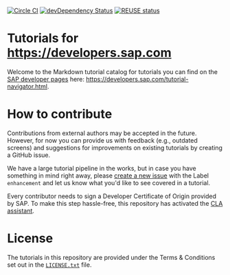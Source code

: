 [![Circle CI](https://circleci.com/gh/SAPDocuments/Tutorials.svg?style=svg)](https://circleci.com/gh/SAPDocuments/Tutorials)
[![devDependency Status](https://david-dm.org/SAPDocuments/Tutorials/dev-status.svg)](https://david-dm.org/SAPDocuments/Tutorials?type=dev)
[![REUSE status](https://api.reuse.software/badge/github.com/sap-tutorials/Tutorials)](https://api.reuse.software/info/github.com/sap-tutorials/Tutorials)

# Tutorials for https://developers.sap.com
Welcome to the Markdown tutorial catalog for tutorials you can find on the [SAP developer pages](https://developers.sap.com) here: <https://developers.sap.com/tutorial-navigator.html>.


# How to contribute
Contributions from external authors may be accepted in the future. However, for now you can provide us with feedback (e.g., outdated screens) and suggestions for improvements on existing tutorials by creating a GitHub issue.

We have a large tutorial pipeline in the works, but in case you have something in mind right away, please [create a new issue](https://github.com/SAPDocuments/Tutorials/issues/new) with the Label `enhancement` and let us know what you'd like to see covered in a tutorial.

Every contributor needs to sign a Developer Certificate of Origin provided by SAP. To make this step hassle-free, this repository has activated the [CLA assistant](https://cla-assistant.io).

# License
The tutorials in this repository are provided under the Terms & Conditions set out in the [`LICENSE.txt`](https://github.com/SAPDocuments/Tutorials/blob/master/LICENSE.txt) file.
